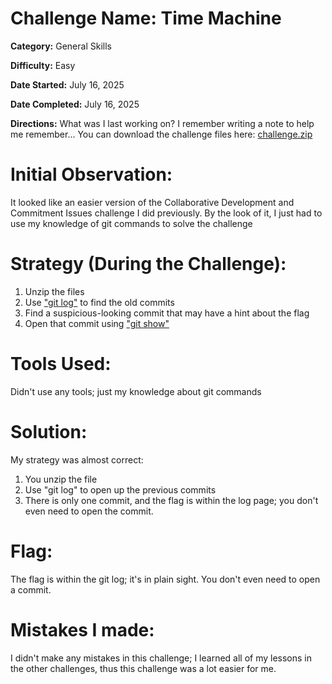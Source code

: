
# Challenge Name: Time Machine

**Category:** General Skills

**Difficulty:** Easy

**Date Started:** July 16, 2025

**Date Completed:** July 16, 2025

**Directions:** What was I last working on? I remember writing a note to help me remember... You can download the challenge files here: [challenge.zip](https://artifacts.picoctf.net/c_titan/160/challenge.zip)


 # Initial Observation: 
 It looked like an easier version of the Collaborative Development and Commitment Issues challenge I did previously. By the look of it, I just had to use my knowledge of git commands to solve the challenge

 # Strategy (During the Challenge):
 1. Unzip the files
 2. Use ["git log"](https://git-scm.com/docs/git-log) to find the old commits
 3. Find a suspicious-looking commit that may have a hint about the flag
 4. Open that commit using ["git show"](https://www.atlassian.com/git/tutorials/git-show)

 # Tools Used:
 Didn't use any tools; just my knowledge about git commands

# Solution: 
My strategy was almost correct:
1. You unzip the file
2. Use "git log" to open up the previous commits
3. There is only one commit, and the flag is within the log page; you don't even need to open the commit.

# Flag: 
The flag is within the git log; it's in plain sight. You don't even need to open a commit. 

# Mistakes I made:
I didn't make any mistakes in this challenge; I learned all of my lessons in the other challenges, thus this challenge was a lot easier for me. 
